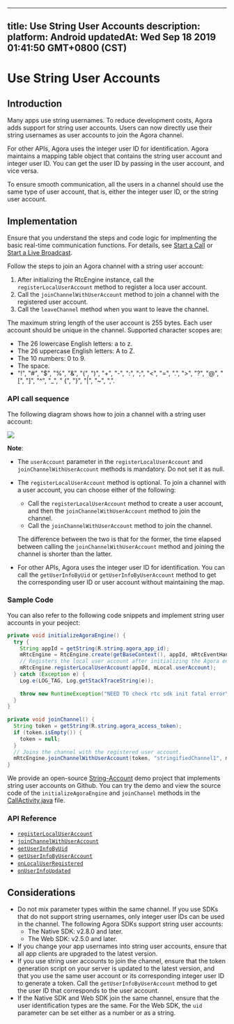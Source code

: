 
---
title: Use String User Accounts
description: 
platform: Android
updatedAt: Wed Sep 18 2019 01:41:50 GMT+0800 (CST)
---
# Use String User Accounts
## Introduction
Many apps use string usernames. To reduce development costs, Agora adds support for string user accounts. Users can now directly use their string usernames as user accounts to join the Agora channel.

For other APIs, Agora uses the integer user ID for identification. Agora maintains a mapping table object that contains the string user account and integer user ID. You can get the user ID by passing in the user account, and vice versa.

To ensure smooth communication, all the users in a channel should use the same type of user account, that is, either the integer user ID, or the string user account.



## Implementation

Ensure that you understand the steps and code logic for implmenting the basic real-time communication functions. For details, see [Start a Call](../../en/Video/start_call_android.md) or [Start a Live Broadcast](../../en/Video/start_live_android.md).

Follow the steps to join an Agora channel with a string user account:

1. After initializing the RtcEngine instance, call the `registerLocalUserAccount` method to register a loca user account.
2. Call the `joinChannelWithUserAccount` method to join a channel with the registered user account.
3. Call the `leaveChannel` method when you want to leave the channel.

The maximum string length of the user account is 255 bytes. Each user account should be unique in the channel. Supported character scopes are:

- The 26 lowercase English letters: a to z.
- The 26 uppercase English letters: A to Z.
- The 10 numbers: 0 to 9.
- The space.
- "!", "#", "$", "%", "&", "(", ")", "+", "-", ":", ";", "<", "=", ".", ">", "?", "@", "[", "]", "^", "_", " {", "}", "|", "~", ",".

### API call sequence

The following diagram shows how to join a channel with a string user account:

![](https://web-cdn.agora.io/docs-files/1568711868522)

**Note**:

- The `userAccount` parameter in the `registerLocalUserAccount` and `joinChannelWithUserAccount` methods is mandatory. Do not set it as null.

- The `registerLocalUserAccount` method is optional. To join a channel with a user account, you can choose either of the following:

  - Call the `registerLocalUserAccount` method to create a user account, and then the `joinChannelWithUserAccount` method to join the channel.
  - Call the `joinChannelWithUserAccount` method to join the channel.

  The difference between the two is that for the former, the time elapsed between calling the `joinChannelWithUserAccount` method and joining the channel is shorter than the latter.

- For other APIs, Agora uses the integer user ID for identification. You can call the  `getUserInfoByUid` or `getUserInfoByUserAccount` method to get the corresponding user ID or user account without maintaining the map.

### Sample Code

You can also refer to the following code snippets and implement string user accounts in your peoject:

```java
private void initializeAgoraEngine() {
  try {
    String appId = getString(R.string.agora_app_id);
    mRtcEngine = RtcEngine.create(getBaseContext(), appId, mRtcEventHandler);
    // Registers the local user account after initializing the Agora engine and before joining the channel.
    mRtcEngine.registerLocalUserAccount(appId, mLocal.userAccount);
  } catch (Exception e) {
    Log.e(LOG_TAG, Log.getStackTraceString(e));
    
    throw new RuntimeException("NEED TO check rtc sdk init fatal error\n" + Log.getStackTraceString(e));
  }
}
  
private void joinChannel() {
  String token = getString(R.string.agora_access_token);
  if (token.isEmpty()) {
    token = null;
  }
  // Joins the channel with the registered user account.
  mRtcEngine.joinChannelWithUserAccount(token, "stringifiedChannel1", mLocal.userAccount);
}
```

We provide an open-source [String-Account](https://github.com/AgoraIO/Advanced-Video/tree/master/String-Account) demo project that implements string user accounts on Github. You can try the demo and view the source code of the `initializeAgoraEngine` and `joinChannel` methods in the [CallActivity.java](https://github.com/AgoraIO/Advanced-Video/blob/master/String-Account/Agora-String-Account-Android/app/src/main/java/io/agora/tutorials.stringified.account/CallActivity.java) file.


### API Reference

- [`registerLocalUserAccount`](https://docs.agora.io/en/Video/API%20Reference/java/classio_1_1agora_1_1rtc_1_1_rtc_engine.html#aa37ea6307e4d1513c0031084c16c9acb)
- [`joinChannelWithUserAccount`](https://docs.agora.io/en/Video/API%20Reference/java/classio_1_1agora_1_1rtc_1_1_rtc_engine.html#a310dbe072dcaec3892c4817cafd0dd88)
- [`getUserInfoByUid`](https://docs.agora.io/en/Video/API%20Reference/java/classio_1_1agora_1_1rtc_1_1_rtc_engine.html#a9a787b8d0784e196b08f6d0ae26ea19c)
- [`getUserInfoByUserAccount`](https://docs.agora.io/en/Video/API%20Reference/java/classio_1_1agora_1_1rtc_1_1_rtc_engine.html#afd4119e2d9cc360a2b99eef56f74ae22)
- [`onLocalUserRegistered`](https://docs.agora.io/en/Video/API%20Reference/java/classio_1_1agora_1_1rtc_1_1_i_rtc_engine_event_handler.html#aca1987909703d84c912e2f1e7f64fb0b)
- [`onUserInfoUpdated`](https://docs.agora.io/en/Video/API%20Reference/java/classio_1_1agora_1_1rtc_1_1_i_rtc_engine_event_handler.html#aa3e9ead25f7999272d5700c427b2cb3d)


## Considerations
- Do not mix parameter types within the same channel. If you use SDKs that do not support string usernames, only integer user IDs can be used in the channel. The following Agora SDKs support string user accounts:
  - The Native SDK: v2.8.0 and later.
  - The Web SDK: v2.5.0 and later.
- If you change your app usernames into string user accounts, ensure that all app clients are upgraded to the latest version.
- If you use string user accounts to join the channel, ensure that the token generation script on your server is updated to the latest version, and that you use the same user account or its corresponding integer user ID to generate a token. Call the `getUserInfoByUserAccount` method to get the user ID that corresponds to the user account.
- If the Native SDK and Web SDK join the same channel, ensure that the user identification types are the same. For the Web SDK, the `uid` parameter can be set either as a number or as a string.

